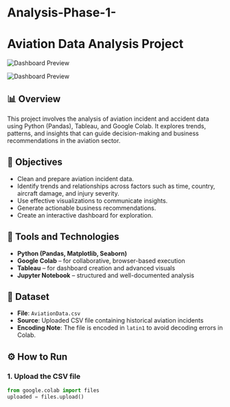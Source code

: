# Analysis-Phase-1-

# Aviation Data Analysis Project

![Dashboard Preview]([https://example.com/path/to/image.png](https://github.com/edwin659898/Analysis-Phase-1-/blob/main/image1.png))

![Dashboard Preview]([https://example.com/path/to/image.png](https://github.com/edwin659898/Analysis-Phase-1-/blob/main/image2.png))


## 📊 Overview

This project involves the analysis of aviation incident and accident data using Python (Pandas), Tableau, and Google Colab. It explores trends, patterns, and insights that can guide decision-making and business recommendations in the aviation sector.

## 🎯 Objectives

- Clean and prepare aviation incident data.
- Identify trends and relationships across factors such as time, country, aircraft damage, and injury severity.
- Use effective visualizations to communicate insights.
- Generate actionable business recommendations.
- Create an interactive dashboard for exploration.

## 🧰 Tools and Technologies

- **Python (Pandas, Matplotlib, Seaborn)**
- **Google Colab** – for collaborative, browser-based execution
- **Tableau** – for dashboard creation and advanced visuals
- **Jupyter Notebook** – structured and well-documented analysis

## 📂 Dataset

- **File**: `AviationData.csv`
- **Source**: Uploaded CSV file containing historical aviation incidents
- **Encoding Note**: The file is encoded in `latin1` to avoid decoding errors in Colab.

## ⚙️ How to Run

### 1. Upload the CSV file

```python
from google.colab import files
uploaded = files.upload()

